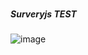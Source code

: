 ###
***Surveryjs TEST***
###
![image](https://github.com/user-attachments/assets/74ee0fda-6507-4103-aad9-fee70373897f)
